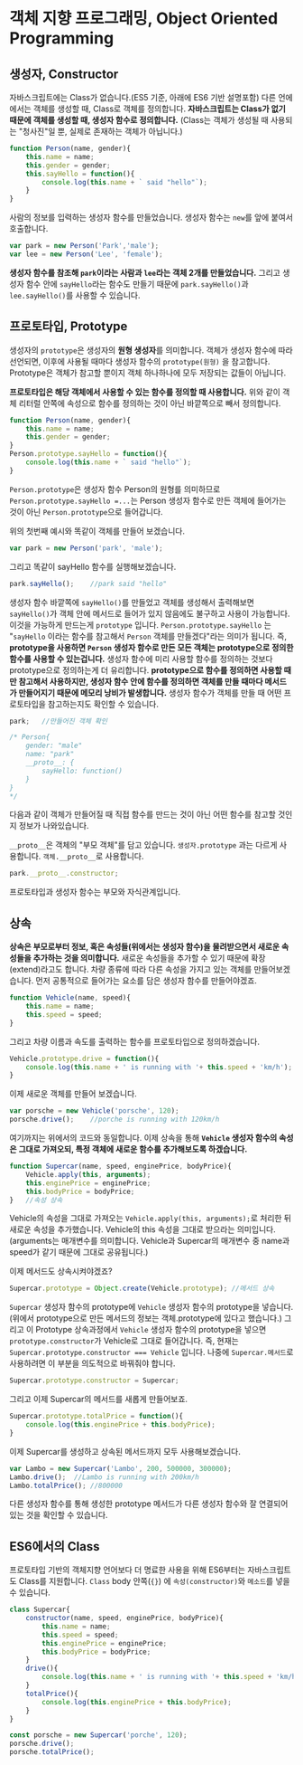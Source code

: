 # 객체 지향 프로그래밍, Object Oriented Programming

## 생성자, Constructor

자바스크립트에는 Class가 없습니다.(ES5 기준, 아래에 ES6 기반 설명포함) 다른 언에에서는 객체를 생성할 때, Class로 객체를 정의합니다. **자바스크립트는 Class가 없기 때문에 객체를 생성할 때, 생성자 함수로 정의합니다.** (Class는 객체가 생성될 때 사용되는 "청사진"일 뿐, 실제로 존재하는 객체가 아닙니다.)

```javascript
function Person(name, gender){
    this.name = name;
    this.gender = gender;
    this.sayHello = function(){
        console.log(this.name + ` said "hello"`);
    }
}
```

사람의 정보를 입력하는 생성자 함수를 만들었습니다. 생성자 함수는 `new`를 앞에 붙여서 호출합니다.

```javascript
var park = new Person('Park','male');
var lee = new Person('Lee', 'female');
```

**생성자 함수를 참조해 `park`이라는 사람과 `lee`라는 객체 2개를 만들었습니다.** 그리고 생성자 함수 안에 `sayHello`라는 함수도 만들기 때문에 `park.sayHello()`과 `lee.sayHello()`를 사용할 수 있습니다. 



## 프로토타입, Prototype

생성자의 `prototype`은 생성자의 **원형 생성자**를 의미합니다. 객체가 생성자 함수에 따라 선언되면, 이후에 사용될 때마다 생성자 함수의 `prototype(원형)` 을 참고합니다. Prototype은 객체가 참고할 뿐이지 객체 하나하나에 모두 저장되는 값들이 아닙니다.

**프로토타입은 해당 객체에서 사용할 수 있는 함수를 정의할 때 사용합니다.** 위와 같이 객체 리터럴 안쪽에 속성으로 함수를 정의하는 것이 아닌 바깥쪽으로 빼서 정의합니다.

```javascript
function Person(name, gender){
    this.name = name;
    this.gender = gender;
}
Person.prototype.sayHello = function(){
    console.log(this.name + ` said "hello"`);
}
```

`Person.prototype`은 생성자 함수 Person의 원형를 의미하므로 `Person.prototype.sayHello =...`는 Person 생성자 함수로 만든 객체에 들어가는 것이 아닌 `Person.prototype`으로 들어갑니다. 

위의 첫번째 예시와 똑같이 객체를 만들어 보겠습니다.

```javascript
var park = new Person('park', 'male');
```

그리고 똑같이 sayHello 함수를 실행해보겠습니다.

```javascript
park.sayHello();	//park said "hello"
```

생성자 함수 바깥쪽에 `sayHello()`를 만들었고 객체를 생성해서 출력해보면 `sayHello()`가 객체 안에 메서드로 들어가 있지 않음에도 불구하고 사용이 가능합니다. 이것을 가능하게 만드는게 `prototype` 입니다. `Person.prototype.sayHello` 는 "`sayHello` 이라는 함수를 참고해서 `Person` 객체를 만들겠다"라는 의미가 됩니다. 즉, **prototype을 사용하면 `Person` 생성자 함수로 만든 모든 객체는 prototype으로 정의한 함수를 사용할 수 있는겁니다.** 생성자 함수에 미리 사용할 함수를 정의하는 것보다 prototype으로 정의하는게 더 유리합니다. **prototype으로 함수를 정의하면 사용할 때만 참고해서 사용하지만, 생성자 함수 안에 함수를 정의하면 객체를 만들 때마다 메서드가 만들어지기 때문에 메모리 낭비가 발생합니다.** 생성자 함수가 객체를 만들 때 어떤 프로토타입을 참고하는지도 확인할 수 있습니다.

```javascript
park;	//만들어진 객체 확인

/* Person{
	gender: "male"
	name: "park"
    __proto__: {
    	sayHello: function()
    }
}
*/
```

다음과 같이 객체가 만들어질 때 직접 함수를 만드는 것이 아닌 어떤 함수를 참고할 것인지 정보가 나와있습니다.

`__proto__`은 객체의 "부모 객체"를 담고 있습니다. `생성자.prototype` 과는 다르게 사용합니다. `객체.__proto__`로 사용합니다.

```javascript
park.__proto__.constructor;
```

프로토타입과 생성자 함수는 부모와 자식관계입니다.  



## 상속

**상속은 부모로부터 정보, 혹은 속성들(위에서는 생성자 함수)을 물려받으면서 새로운 속성들을 추가하는 것을 의미합니다.** 새로운 속성들을 추가할 수 있기 때문에 확장(extend)라고도 합니다. 차량 종류에 따라 다른 속성을 가지고 있는 객체를 만들어보겠습니다. 먼저 공통적으로 들어가는 요소를 담은 생성자 함수를 만들어야겠죠.

```javascript
function Vehicle(name, speed){
    this.name = name;
    this.speed = speed;
}
```

그리고 차량 이름과 속도를 출력하는 함수를 프로토타입으로 정의하겠습니다.

```javascript
Vehicle.prototype.drive = function(){
    console.log(this.name + ' is running with '+ this.speed + 'km/h');
}
```

이제 새로운 객체를 만들어 보겠습니다.

```javascript
var porsche = new Vehicle('porsche', 120);
porsche.drive();	//porche is running with 120km/h
```

여기까지는 위에서의 코드와 동일합니다. 이제 상속을 통해 **`Vehicle` 생성자 함수의 속성은 그대로 가져오되, 특정 객체에 새로운 함수를 추가해보도록 하겠습니다.**

```javascript
function Supercar(name, speed, enginePrice, bodyPrice){
    Vehicle.apply(this, arguments);
    this.enginePrice = enginePrice;
    this.bodyPrice = bodyPrice;
}	//속성 상속
```

Vehicle의 속성을 그대로 가져오는 `Vehicle.apply(this, arguments);`로 처리한 뒤 새로운 속성을 추가했습니다. Vehicle의 this 속성을 그대로 받으라는 의미입니다. (arguments는 매개변수를 의미합니다. Vehicle과 Supercar의 매개변수 중 name과 speed가 같기 때문에 그대로 공유됩니다.) 

이제 메서드도 상속시켜야겠죠?

```javascript
Supercar.prototype = Object.create(Vehicle.prototype); //메서드 상속
```

`Supercar` 생성자 함수의 prototype에 `Vehicle` 생성자 함수의 prototype을 넣습니다. (위에서 prototype으로 만든 메서드의 정보는 객체.prototype에 있다고 했습니다.) 그리고 이 Prototype 상속과정에서 `Vehicle` 생성자 함수의 prototype을 넣으면 `prototype.constructor`가 Vehicle로 그대로 들어갑니다. 즉, 현재는`Supercar.prototype.constructor === Vehicle` 입니다. 나중에 `Supercar.메서드`로 사용하려면 이 부분을 의도적으로 바꿔줘야 합니다.

```javascript
Supercar.prototype.constructor = Supercar;
```

그리고 이제 Supercar의 메서드를 새롭게 만들어보죠.

```javascript
Supercar.prototype.totalPrice = function(){
    console.log(this.enginePrice + this.bodyPrice);
}
```

이제 Supercar를 생성하고 상속된 메서드까지 모두 사용해보겠습니다.

```javascript
var Lambo = new Supercar('Lambo', 200, 500000, 300000);
Lambo.drive();	//Lambo is running with 200km/h
Lambo.totalPrice();	//800000
```

다른 생성자 함수를 통해 생성한 prototype 메서드가 다른 생성자 함수와 잘 연결되어 있는 것을 확인할 수 있습니다.



## ES6에서의 Class

프로토타입 기반의 객체지향 언어보다 더 명료한 사용을 위해 ES6부터는 자바스크립트도 Class를 지원합니다. `Class` body 안쪽(`{}`) 에 `속성(constructor)`와 `메소드`를 넣을 수 있습니다.

```javascript
class Supercar{
    constructor(name, speed, enginePrice, bodyPrice){
        this.name = name;
        this.speed = speed;
        this.enginePrice = enginePrice;
        this.bodyPrice = bodyPrice;
    }
    drive(){
        console.log(this.name + ' is running with '+ this.speed + 'km/h');
    }
    totalPrice(){
        console.log(this.enginePrice + this.bodyPrice);
    }
}
```

```javascript
const porsche = new Supercar('porche', 120);
porsche.drive();
porsche.totalPrice();
```

